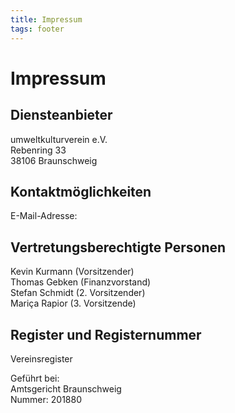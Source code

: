 ```yaml
---
title: Impressum
tags: footer
---
```


# Impressum

## Diensteanbieter

umweltkulturverein e.V. \
Rebenring 33 \
38106 Braunschweig

## Kontaktmöglichkeiten

E-Mail-Adresse:

## Vertretungsberechtigte Personen

Kevin Kurmann (Vorsitzender) \
Thomas Gebken (Finanzvorstand) \
Stefan Schmidt (2. Vorsitzender) \
Mariça Rapior (3. Vorsitzende)

## Register und Registernummer

Vereinsregister

Geführt bei: \
Amtsgericht Braunschweig \
Nummer: 201880